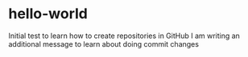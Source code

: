 # hello-world
Initial test to learn how to create repositories in GitHub
I am writing an additional message to learn about doing commit changes
